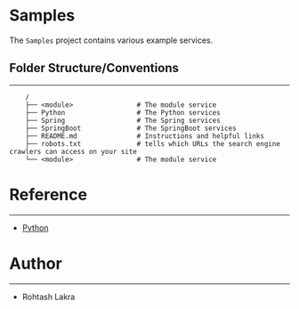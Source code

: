 # Samples

The ```Samples``` project contains various example services.



## Folder Structure/Conventions

---

```
    /
    ├── <module>                # The module service
    ├── Python                  # The Python services
    ├── Spring                  # The Spring services
    ├── SpringBoot              # The SpringBoot services
    ├── README.md               # Instructions and helpful links
    ├── robots.txt              # tells which URLs the search engine crawlers can access on your site
    └── <module>                # The module service
```



# Reference

---

- [Python](./Python/README.md)



# Author

---

- Rohtash Lakra

